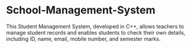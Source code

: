 # School-Management-System
This Student Management System, developed in C++, allows teachers to manage student records and enables students to check their own details, including ID, name, email, mobile number, and semester marks.
